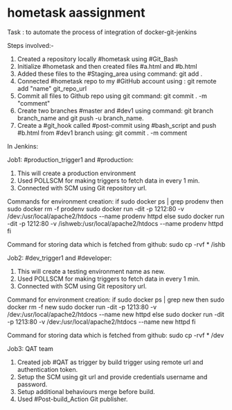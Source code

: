 # hometask aassignment

Task : to automate the process of integration of docker-git-jenkins

Steps involved:-
1. Created a repository locally #hometask using #Git_Bash
2. Initialize #hometask and then created files #a.html and #b.html
3. Added these files to the #Staging_area using command: git add .
4. Connected #hometask repo to my #GitHub account using : git remote add "name" git_repo_url
5. Commit all files to Github repo using git command: git commit . -m "comment"
6. Create two branches #master and #dev1 using command: git branch branch_name and git push -u branch_name.
7. Create a #git_hook called #post-commit using #bash_script and push #b.html from #dev1 branch using: git commit . -m comment

In Jenkins:

Job1: #production_trigger1 and #production:

1. This will create a production environment
2. Used POLLSCM for making triggers to fetch data in every 1 min.
3. Connected with SCM using Git repository url.

Commands for environment creation:
        if sudo docker ps | grep prodenv
        then
        sudo docker rm -f prodenv
        sudo docker run -dit -p 1212:80 -v /dev:/usr/local/apache2/htdocs --name prodenv httpd
        else
        sudo docker run -dit -p 1212:80 -v /ishweb:/usr/local/apache2/htdocs --name prodenv httpd
        fi

Command for storing data which is fetched from github: sudo cp -rvf * /ishb

Job2: #dev_trigger1 and #developer:

1. This will create a testing environment name as new.
2. Used POLLSCM for making triggers to fetch data in every 1 min.
3. Connected with SCM using Git repository url.

Command for environment creation:
        if sudo docker ps | grep new
        then
        sudo docker rm -f new
        sudo docker run -dit -p 1213:80 -v /dev:/usr/local/apache2/htdocs --name new httpd
        else
        sudo docker run -dit -p 1213:80 -v /dev:/usr/local/apache2/htdocs --name new httpd
        fi

Command for storing data which is fetched from github: sudo cp -rvf * /dev

Job3: QAT team

1. Created job #QAT as trigger by build trigger using remote url and authentication token.
2. Setup the SCM using git url and provide credentials username and password.
3. Setup additional behaviours merge before build.
4. Used #Post-build_Action Git publisher.
